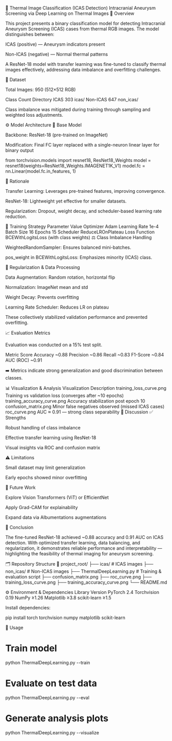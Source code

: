 🧠 Thermal Image Classification (ICAS Detection)
Intracranial Aneurysm Screening via Deep Learning on Thermal Images
📖 Overview

This project presents a binary classification model for detecting Intracranial Aneurysm Screening (ICAS) cases from thermal RGB images.
The model distinguishes between:

ICAS (positive) — Aneurysm indicators present

Non-ICAS (negative) — Normal thermal patterns

A ResNet-18 model with transfer learning was fine-tuned to classify thermal images effectively, addressing data imbalance and overfitting challenges.

📂 Dataset

Total Images: 950 (512×512 RGB)

Class	Count	Directory
ICAS	303	icas/
Non-ICAS	647	non_icas/

Class imbalance was mitigated during training through sampling and weighted loss adjustments.

⚙️ Model Architecture
🔹 Base Model

Backbone: ResNet-18 (pre-trained on ImageNet)

Modification: Final FC layer replaced with a single-neuron linear layer for binary output

from torchvision.models import resnet18, ResNet18_Weights
model = resnet18(weights=ResNet18_Weights.IMAGENET1K_V1)
model.fc = nn.Linear(model.fc.in_features, 1)

🔹 Rationale

Transfer Learning: Leverages pre-trained features, improving convergence.

ResNet-18: Lightweight yet effective for smaller datasets.

Regularization: Dropout, weight decay, and scheduler-based learning rate reduction.

🧪 Training Strategy
Parameter	Value
Optimizer	Adam
Learning Rate	1e-4
Batch Size	16
Epochs	15
Scheduler	ReduceLROnPlateau
Loss Function	BCEWithLogitsLoss (with class weights)
⚖️ Class Imbalance Handling

WeightedRandomSampler: Ensures balanced mini-batches.

pos_weight in BCEWithLogitsLoss: Emphasizes minority (ICAS) class.

🧩 Regularization & Data Processing

Data Augmentation: Random rotation, horizontal flip

Normalization: ImageNet mean and std

Weight Decay: Prevents overfitting

Learning Rate Scheduler: Reduces LR on plateau

These collectively stabilized validation performance and prevented overfitting.

📈 Evaluation Metrics

Evaluation was conducted on a 15% test split.

Metric	Score
Accuracy	~0.88
Precision	~0.86
Recall	~0.83
F1-Score	~0.84
AUC (ROC)	~0.91

➡️ Metrics indicate strong generalization and good discrimination between classes.

📊 Visualization & Analysis
Visualization	Description
training_loss_curve.png	Training vs validation loss (converges after ~10 epochs)
training_accuracy_curve.png	Accuracy stabilization post epoch 10
confusion_matrix.png	Minor false negatives observed (missed ICAS cases)
roc_curve.png	AUC ≈ 0.91 — strong class separability
💬 Discussion
✅ Strengths

Robust handling of class imbalance

Effective transfer learning using ResNet-18

Visual insights via ROC and confusion matrix

⚠️ Limitations

Small dataset may limit generalization

Early epochs showed minor overfitting

🚀 Future Work

Explore Vision Transformers (ViT) or EfficientNet

Apply Grad-CAM for explainability

Expand data via Albumentations augmentations

🧠 Conclusion

The fine-tuned ResNet-18 achieved ~0.88 accuracy and 0.91 AUC on ICAS detection.
With optimized transfer learning, data balancing, and regularization, it demonstrates reliable performance and interpretability — highlighting the feasibility of thermal imaging for aneurysm screening.

🗂️ Repository Structure
📁 project_root/
├── icas/                      # ICAS images
├── non_icas/                  # Non-ICAS images
├── ThermalDeepLearning.py     # Training & evaluation script
├── confusion_matrix.png
├── roc_curve.png
├── training_loss_curve.png
├── training_accuracy_curve.png
└── README.md

⚙️ Environment & Dependencies
Library	Version
PyTorch	2.4
Torchvision	0.19
NumPy	≥1.26
Matplotlib	≥3.8
scikit-learn	≥1.5

Install dependencies:

pip install torch torchvision numpy matplotlib scikit-learn

🧪 Usage
# Train model
python ThermalDeepLearning.py --train

# Evaluate on test data
python ThermalDeepLearning.py --eval

# Generate analysis plots
python ThermalDeepLearning.py --visualize